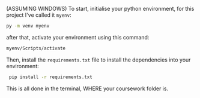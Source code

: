 (ASSUMING WINDOWS) To start, initialise your python environment, for this project I've called it `myenv`:

``` Bash
py -m venv myenv
```
after that, activate your environment using this command:

``` Bash
myenv/Scripts/activate
```
Then, install the `requirements.txt` file to install the dependencies into your environment:

``` Bash
 pip install -r requirements.txt
 ```
 This is all done in the terminal, WHERE your coursework folder is.
